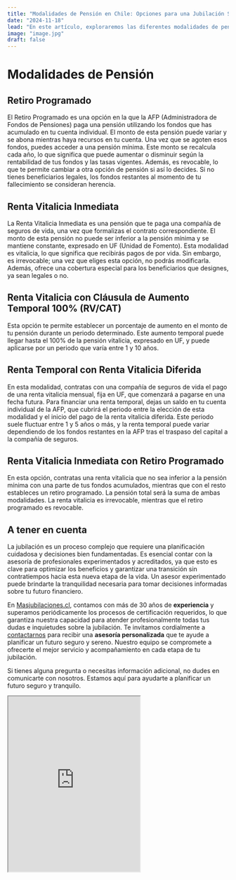 ```yaml
---
title: "Modalidades de Pensión en Chile: Opciones para una Jubilación Segura"
date: "2024-11-18"
lead: "En este artículo, exploraremos las diferentes modalidades de pensión disponibles en Chile, como el Retiro Programado y las Rentas Vitalicias. Cada opción tiene sus propias características, beneficios y consideraciones. Al comprender estas alternativas, los afiliados podrán tomar decisiones informadas que se ajusten a sus necesidades financieras y expectativas de vida."
image: "image.jpg"
draft: false
---
```


# Modalidades de Pensión

## Retiro Programado

El Retiro Programado es una opción en la que la AFP (Administradora de Fondos de Pensiones) paga una pensión utilizando los fondos que has acumulado en tu cuenta individual. El monto de esta pensión puede variar y se abona mientras haya recursos en tu cuenta. Una vez que se agoten esos fondos, puedes acceder a una pensión mínima. Este monto se recalcula cada año, lo que significa que puede aumentar o disminuir según la rentabilidad de tus fondos y las tasas vigentes. Además, es revocable, lo que te permite cambiar a otra opción de pensión si así lo decides. Si no tienes beneficiarios legales, los fondos restantes al momento de tu fallecimiento se consideran herencia.

## Renta Vitalicia Inmediata

La Renta Vitalicia Inmediata es una pensión que te paga una compañía de seguros de vida, una vez que formalizas el contrato correspondiente. El monto de esta pensión no puede ser inferior a la pensión mínima y se mantiene constante, expresado en UF (Unidad de Fomento). Esta modalidad es vitalicia, lo que significa que recibirás pagos de por vida. Sin embargo, es irrevocable; una vez que eliges esta opción, no podrás modificarla. Además, ofrece una cobertura especial para los beneficiarios que designes, ya sean legales o no.

## Renta Vitalicia con Cláusula de Aumento Temporal 100% (RV/CAT)

Esta opción te permite establecer un porcentaje de aumento en el monto de tu pensión durante un periodo determinado. Este aumento temporal puede llegar hasta el 100% de la pensión vitalicia, expresado en UF, y puede aplicarse por un periodo que varía entre 1 y 10 años.

## Renta Temporal con Renta Vitalicia Diferida

En esta modalidad, contratas con una compañía de seguros de vida el pago de una renta vitalicia mensual, fija en UF, que comenzará a pagarse en una fecha futura. Para financiar una renta temporal, dejas un saldo en tu cuenta individual de la AFP, que cubrirá el periodo entre la elección de esta modalidad y el inicio del pago de la renta vitalicia diferida. Este periodo suele fluctuar entre 1 y 5 años o más, y la renta temporal puede variar dependiendo de los fondos restantes en la AFP tras el traspaso del capital a la compañía de seguros.

## Renta Vitalicia Inmediata con Retiro Programado

En esta opción, contratas una renta vitalicia que no sea inferior a la pensión mínima con una parte de tus fondos acumulados, mientras que con el resto estableces un retiro programado. La pensión total será la suma de ambas modalidades. La renta vitalicia es irrevocable, mientras que el retiro programado es revocable.

## A tener en cuenta

La jubilación es un proceso complejo que requiere una planificación cuidadosa y decisiones bien fundamentadas. Es esencial contar con la asesoría de profesionales experimentados y acreditados, ya que esto es clave para optimizar los beneficios y garantizar una transición sin contratiempos hacia esta nueva etapa de la vida. Un asesor experimentado puede brindarte la tranquilidad necesaria para tomar decisiones informadas sobre tu futuro financiero.

En [Masjubilaciones.cl](https://wwww.masjubilaciones.cl/), contamos con más de 30 años de **experiencia** y superamos periódicamente los procesos de certificación requeridos, lo que garantiza nuestra capacidad para atender profesionalmente todas tus dudas e inquietudes sobre la jubilación. Te invitamos cordialmente a [contactarnos](#contacto) para recibir una **asesoría personalizada** que te ayude a planificar un futuro seguro y sereno. Nuestro equipo se compromete a ofrecerte el mejor servicio y acompañamiento en cada etapa de tu jubilación.

Si tienes alguna pregunta o necesitas información adicional, no dudes en comunicarte con nosotros. Estamos aquí para ayudarte a planificar un futuro seguro y tranquilo.

<iframe class="tiktok-embed rounded shadow-md w-full" height="400" width="300" src="https://www.tiktok.com/player/v1/7435047973433642296?&music_info=1&description=1&controls=1&autoplay=1" allow="fullscreen" title="TikTok @Masjubilaciones - Modalidades de Pensión">
@Masjubilaciones en TikTok
</iframe>